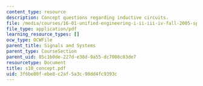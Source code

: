 ```yaml
---
content_type: resource
description: Concept questions regarding inductive circuits.
file: /media/courses/16-01-unified-engineering-i-ii-iii-iv-fall-2005-spring-2006/3f6be80febe8c2af5a3c98dd4fc9393c_s10_concept.pdf
file_type: application/pdf
learning_resource_types: []
ocw_type: OCWFile
parent_title: Signals and Systems
parent_type: CourseSection
parent_uid: 85c1b0de-227d-e38d-9a55-dc7008c03de7
resourcetype: Document
title: s10_concept.pdf
uid: 3f6be80f-ebe8-c2af-5a3c-98dd4fc9393c
---
```


